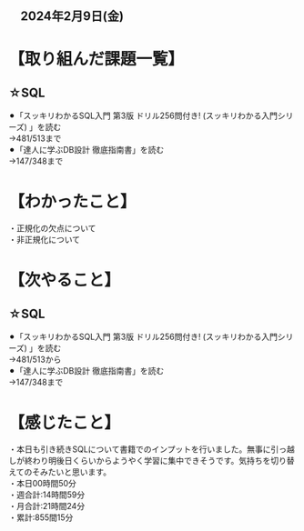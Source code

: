 ## 　2024年2月9日(金)
# 【取り組んだ課題一覧】
## ☆SQL
⚫︎「スッキリわかるSQL入門 第3版 ドリル256問付き! (スッキリわかる入門シリーズ) 」を読む<br>
→481/513まで<br>
⚫︎「達人に学ぶDB設計 徹底指南書」を読む<br>
→147/348まで<br>
# 【わかったこと】
・正規化の欠点について<br>
・非正規化について<br>
# 【次やること】
## ☆SQL
⚫︎「スッキリわかるSQL入門 第3版 ドリル256問付き! (スッキリわかる入門シリーズ) 」を読む<br>
→481/513から<br>
⚫︎「達人に学ぶDB設計 徹底指南書」を読む<br>
→147/348まで<br>
# 【感じたこと】
・本日も引き続きSQLについて書籍でのインプットを行いました。無事に引っ越しが終わり明後日くらいからようやく学習に集中できそうです。気持ちを切り替えてのそみたいと思います。<br>
・本日00時間50分<br>
・週合計:14時間59分<br>
・月合計:21時間24分<br>
・累計:855間15分<br>
